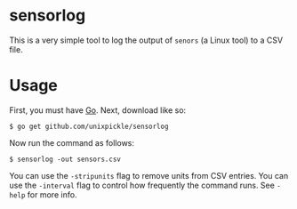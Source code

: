 # sensorlog

This is a very simple tool to log the output of `senors` (a Linux tool) to a CSV file.

# Usage

First, you must have [Go](https://golang.org/doc/install). Next, download like so:

```
$ go get github.com/unixpickle/sensorlog
```

Now run the command as follows:

```
$ sensorlog -out sensors.csv
```

You can use the `-stripunits` flag to remove units from CSV entries. You can use the `-interval` flag to control how frequently the command runs. See `-help` for more info.
